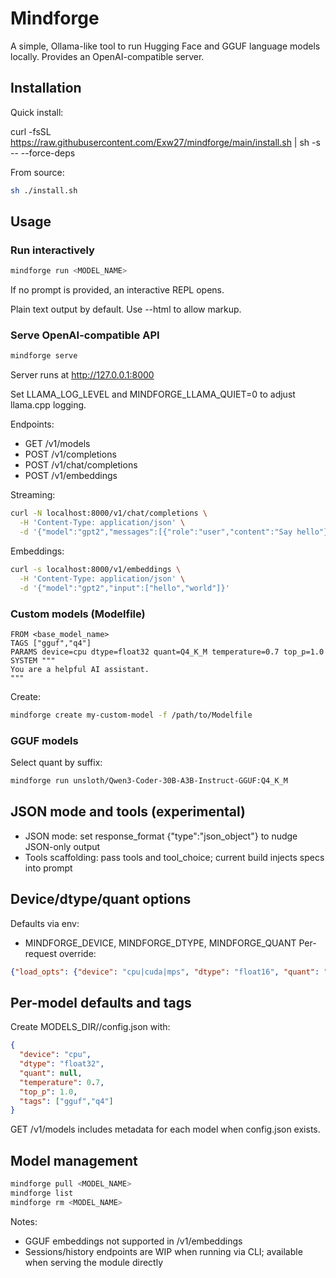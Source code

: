 # Mindforge

A simple, Ollama-like tool to run Hugging Face and GGUF language models locally. Provides an OpenAI-compatible server.

## Installation

Quick install:

curl -fsSL https://raw.githubusercontent.com/Exw27/mindforge/main/install.sh | sh -s -- --force-deps

From source:

```bash
sh ./install.sh
```

## Usage

### Run interactively
```bash
mindforge run <MODEL_NAME>
```
If no prompt is provided, an interactive REPL opens.

Plain text output by default. Use --html to allow markup.

### Serve OpenAI-compatible API
```bash
mindforge serve
```
Server runs at http://127.0.0.1:8000

Set LLAMA_LOG_LEVEL and MINDFORGE_LLAMA_QUIET=0 to adjust llama.cpp logging.

Endpoints:
- GET /v1/models
- POST /v1/completions
- POST /v1/chat/completions
- POST /v1/embeddings

Streaming:
```bash
curl -N localhost:8000/v1/chat/completions \
  -H 'Content-Type: application/json' \
  -d '{"model":"gpt2","messages":[{"role":"user","content":"Say hello"}],"stream":true}'
```

Embeddings:
```bash
curl -s localhost:8000/v1/embeddings \
  -H 'Content-Type: application/json' \
  -d '{"model":"gpt2","input":["hello","world"]}'
```

### Custom models (Modelfile)
```
FROM <base_model_name>
TAGS ["gguf","q4"]
PARAMS device=cpu dtype=float32 quant=Q4_K_M temperature=0.7 top_p=1.0
SYSTEM """
You are a helpful AI assistant.
"""
```
Create:
```bash
mindforge create my-custom-model -f /path/to/Modelfile
```

### GGUF models
Select quant by suffix:
```bash
mindforge run unsloth/Qwen3-Coder-30B-A3B-Instruct-GGUF:Q4_K_M
```

## JSON mode and tools (experimental)
- JSON mode: set response_format {"type":"json_object"} to nudge JSON-only output
- Tools scaffolding: pass tools and tool_choice; current build injects specs into prompt

## Device/dtype/quant options
Defaults via env:
- MINDFORGE_DEVICE, MINDFORGE_DTYPE, MINDFORGE_QUANT
Per-request override:
```json
{"load_opts": {"device": "cpu|cuda|mps", "dtype": "float16", "quant": "Q4_K_M"}}
```

## Per-model defaults and tags
Create MODELS_DIR/<model>/config.json with:
```json
{
  "device": "cpu",
  "dtype": "float32",
  "quant": null,
  "temperature": 0.7,
  "top_p": 1.0,
  "tags": ["gguf","q4"]
}
```
GET /v1/models includes metadata for each model when config.json exists.

## Model management
```bash
mindforge pull <MODEL_NAME>
mindforge list
mindforge rm <MODEL_NAME>
```

Notes:
- GGUF embeddings not supported in /v1/embeddings
- Sessions/history endpoints are WIP when running via CLI; available when serving the module directly
